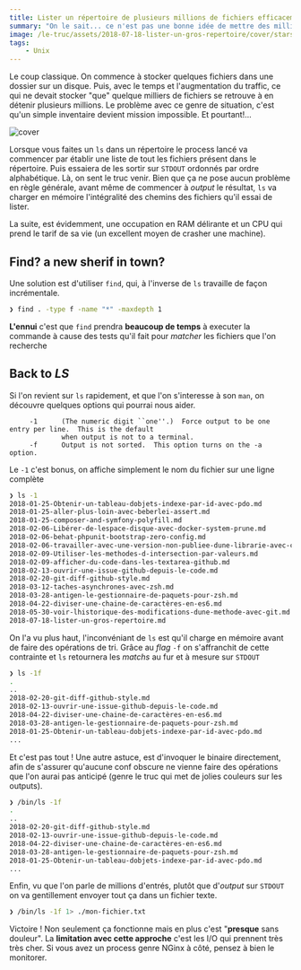 ```yaml
---
title: Lister un répertoire de plusieurs millions de fichiers efficacement
summary: "On le sait... ce n'est pas une bonne idée de mettre des millions de fichier dans le même répertoire. Tout devient plus compliqué, ne serai-ce que lister son contenu!"
image: /le-truc/assets/2018-07-18-lister-un-gros-repertoire/cover/stars.jpg
tags:
    - Unix
---
```


Le coup classique. On commence à stocker quelques fichiers dans une dossier sur un disque. Puis, avec le temps et l'augmentation du traffic, ce qui ne devait stocker "que" quelque milliers de fichiers se retrouve à en détenir plusieurs millions. Le problème avec ce genre de situation, c'est qu'un simple inventaire devient mission impossible. Et pourtant!...

![cover](/le-truc/assets/2018-07-18-lister-un-gros-repertoire/cover/stars.jpg)

Lorsque vous faites un `ls` dans un répertoire le process lancé va commencer par établir une liste de tout les fichiers présent dans le répertoire. Puis essaiera de les sortir sur `STDOUT` ordonnés par ordre alphabétique. Là, on sent le truc venir. Bien que ça ne pose aucun problème en règle générale, avant même de commencer à _output_ le résultat, `ls` va charger en mémoire l'intégralité des chemins des fichiers qu'il essai de lister.

La suite, est évidemment, une occupation en RAM délirante et un CPU qui prend le tarif de sa vie (un excellent moyen de crasher une machine).

## Find? a new sherif in town?

Une solution est d'utiliser `find`, qui, à l'inverse de `ls` travaille de façon incrémentale.

```bash
❯ find . -type f -name "*" -maxdepth 1
```

**L'ennui** c'est que `find` prendra **beaucoup de temps** à executer la commande à cause des tests qu'il fait pour _matcher_ les fichiers que l'on recherche

## Back to _LS_

Si l'on revient sur `ls` rapidement, et que l'on s'interesse à son `man`, on découvre quelques options qui pourrai nous aider.

```man
     -1      (The numeric digit ``one''.)  Force output to be one entry per line.  This is the default
             when output is not to a terminal.
     -f      Output is not sorted.  This option turns on the -a option.
```

Le `-1` c'est bonus, on affiche simplement le nom du fichier sur une ligne complète

```bash
❯ ls -1
2018-01-25-Obtenir-un-tableau-dobjets-indexe-par-id-avec-pdo.md
2018-01-25-aller-plus-loin-avec-beberlei-assert.md
2018-01-25-composer-and-symfony-polyfill.md
2018-02-06-Libérer-de-lespace-disque-avec-docker-system-prune.md
2018-02-06-behat-phpunit-bootstrap-zero-config.md
2018-02-06-travailler-avec-une-version-non-publiee-dune-librarie-avec-composer.md
2018-02-09-Utiliser-les-methodes-d-intersection-par-valeurs.md
2018-02-09-afficher-du-code-dans-les-textarea-github.md
2018-02-13-ouvrir-une-issue-github-depuis-le-code.md
2018-02-20-git-diff-github-style.md
2018-03-12-taches-asynchrones-avec-zsh.md
2018-03-28-antigen-le-gestionnaire-de-paquets-pour-zsh.md
2018-04-22-diviser-une-chaine-de-caractères-en-es6.md
2018-05-30-voir-lhistorique-des-modifications-dune-methode-avec-git.md
2018-07-18-lister-un-gros-repertoire.md
```

On l'a vu plus haut, l'inconvéniant de `ls` est qu'il charge en mémoire avant de faire des opérations de tri. Grâce au _flag_ `-f` on s'affranchit de cette contrainte et `ls` retournera les _matchs_ au fur et à mesure sur `STDOUT`

```bash
❯ ls -1f
.
..
2018-02-20-git-diff-github-style.md
2018-02-13-ouvrir-une-issue-github-depuis-le-code.md
2018-04-22-diviser-une-chaine-de-caractères-en-es6.md
2018-03-28-antigen-le-gestionnaire-de-paquets-pour-zsh.md
2018-01-25-Obtenir-un-tableau-dobjets-indexe-par-id-avec-pdo.md
...
```

Et c'est pas tout ! Une autre astuce, est d'invoquer le binaire directement, afin de s'assurer qu'aucune conf obscure ne vienne faire des opérations que l'on aurai pas anticipé (genre le truc qui met de jolies couleurs sur les outputs).

```bash
❯ /bin/ls -1f
.
..
2018-02-20-git-diff-github-style.md
2018-02-13-ouvrir-une-issue-github-depuis-le-code.md
2018-04-22-diviser-une-chaine-de-caractères-en-es6.md
2018-03-28-antigen-le-gestionnaire-de-paquets-pour-zsh.md
2018-01-25-Obtenir-un-tableau-dobjets-indexe-par-id-avec-pdo.md
...
```

Enfin, vu que l'on parle de millions d'entrés, plutôt que d'_output_ sur `STDOUT` on va gentillement envoyer tout ça dans un fichier texte.

```bash
❯ /bin/ls -1f 1> ./mon-fichier.txt
```

Victoire ! Non seulement ça fonctionne mais en plus c'est "**presque** sans douleur". La **limitation avec cette approche** c'est les I/O qui prennent très très cher. Si vous avez un process genre NGinx à côté, pensez à bien le monitorer.
